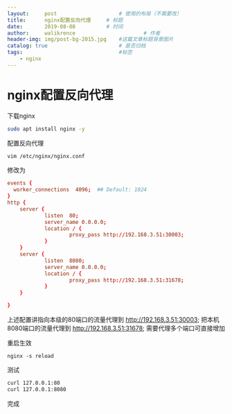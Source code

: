 ```yaml
---
layout:     post   				    # 使用的布局（不需要改）
title:    	nginx配置反向代理		# 标题 
date:       2019-08-08			# 时间
author:     walikrence 						# 作者
header-img: img/post-bg-2015.jpg 	#这篇文章标题背景图片
catalog: true 						# 是否归档
tags:								#标签
    - nginx
---
```


# nginx配置反向代理

下载nginx
```sh
sudo apt install nginx -y
```

配置反向代理
```sh
vim /etc/nginx/nginx.conf
```

修改为
```conf
events {
  worker_connections  4096;  ## Default: 1024
}
http {
    server {
            listen  80;
            server_name 0.0.0.0;
            location / {
                    proxy_pass http://192.168.3.51:30003;
            }
    }
    server {
            listen  8080;
            server_name 0.0.0.0;
            location / {
                    proxy_pass http://192.168.3.51:31678;
            }            
    }

}
```
上述配置讲指向本级的80端口的流量代理到 http://192.168.3.51:30003;
把本机8080端口的流量代理到 http://192.168.3.51:31678;
需要代理多个端口可直接增加

重启生效
```
nginx -s reload
```

测试
```sh
curl 127.0.0.1:80
curl 127.0.0.1:8080
```
完成
